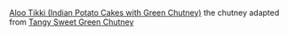 [Aloo Tikki (Indian Potato Cakes with Green Chutney)](https://minimalistbaker.com/aloo-tikki-indian-potato-cakes-green-chutney) the chutney adapted from [Tangy Sweet Green Chutney](http://www.vegrecipesofindia.com/green-chutney-sweet-green-chutney/)
